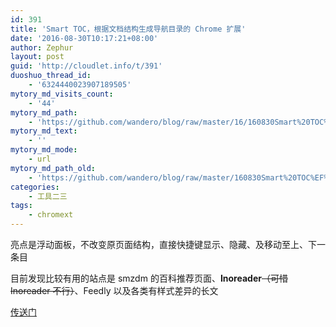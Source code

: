 ```yaml
---
id: 391
title: 'Smart TOC，根据文档结构生成导航目录的 Chrome 扩展'
date: '2016-08-30T10:17:21+08:00'
author: Zephur
layout: post
guid: 'http://cloudlet.info/t/391'
duoshuo_thread_id:
    - '6324440023907189505'
mytory_md_visits_count:
    - '44'
mytory_md_path:
    - 'https://github.com/wandero/blog/raw/master/16/160830Smart%20TOC%EF%BC%8C%E6%A0%B9%E6%8D%AE%E6%96%87%E6%A1%A3%E7%BB%93%E6%9E%84%E7%94%9F%E6%88%90%E5%AF%BC%E8%88%AA%E7%9B%AE%E5%BD%95%E7%9A%84%20Chrome%20%E6%89%A9%E5%B1%95.md'
mytory_md_text:
    - ''
mytory_md_mode:
    - url
mytory_md_path_old:
    - 'https://github.com/wandero/blog/raw/master/160830Smart%20TOC%EF%BC%8C%E6%A0%B9%E6%8D%AE%E6%96%87%E6%A1%A3%E7%BB%93%E6%9E%84%E7%94%9F%E6%88%90%E5%AF%BC%E8%88%AA%E7%9B%AE%E5%BD%95%E7%9A%84%20Chrome%20%E6%89%A9%E5%B1%95.md'
categories:
    - 工具二三
tags:
    - chromext
---
```


亮点是浮动面板，不改变原页面结构，直接快捷键显示、隐藏、及移动至上、下一条目

目前发现比较有用的站点是 smzdm 的百科推荐页面、**Inoreader**<del>（可惜 Inoreader 不行）</del>、Feedly 以及各类有样式差异的长文

[传送门](https://chrome.google.com/webstore/detail/smart-toc/lifgeihcfpkmmlfjbailfpfhbahhibba)